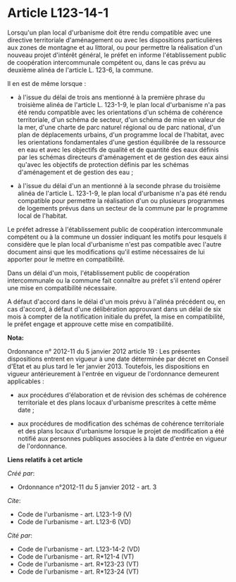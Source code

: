 # Article L123-14-1

Lorsqu'un plan local d'urbanisme doit être rendu compatible avec une directive territoriale d'aménagement ou avec les
dispositions particulières aux zones de montagne et au littoral, ou pour permettre la réalisation d'un nouveau projet
d'intérêt général, le préfet en informe l'établissement public de coopération intercommunale compétent ou, dans le cas prévu
au deuxième alinéa de l'article L. 123-6, la commune. 

Il en est de même lorsque :

- à l'issue du délai de trois ans mentionné à la première phrase du troisième alinéa de l'article L. 123-1-9, le plan local
d'urbanisme n'a pas été rendu compatible avec les orientations d'un schéma de cohérence territoriale, d'un schéma de secteur,
d'un schéma de mise en valeur de la mer, d'une charte de parc naturel régional ou de parc national, d'un plan de déplacements
urbains, d'un programme local de l'habitat, avec les orientations fondamentales d'une gestion équilibrée de la ressource en
eau et avec les objectifs de qualité et de quantité des eaux définis par les schémas directeurs d'aménagement et de gestion
des eaux ainsi qu'avec les objectifs de protection définis par les schémas d'aménagement et de gestion des eau ;

- à l'issue du délai d'un an mentionné à la seconde phrase du troisième alinéa de l'article L. 123-1-9, le plan local
d'urbanisme n'a pas été rendu compatible pour permettre la réalisation d'un ou plusieurs programmes de logements prévus dans
un secteur de la commune par le programme local de l'habitat. 

Le préfet adresse à l'établissement public de coopération intercommunale compétent ou à la commune un dossier indiquant les
motifs pour lesquels il considère que le plan local d'urbanisme n'est pas compatible avec l'autre document ainsi que les
modifications qu'il estime nécessaires de lui apporter pour le mettre en compatibilité. 

Dans un délai d'un mois, l'établissement public de coopération intercommunale ou la commune fait connaître au préfet s'il
entend opérer une mise en compatibilité nécessaire. 

A défaut d'accord dans le délai d'un mois prévu à l'alinéa précédent ou, en cas d'accord, à défaut d'une délibération
approuvant dans un délai de six mois à compter de la notification initiale du préfet, la mise en compatibilité, le préfet
engage et approuve cette mise en compatibilité.

**Nota:**

Ordonnance n° 2012-11 du 5 janvier 2012 article 19 : Les présentes dispositions entrent en vigueur à une date déterminée par
décret en Conseil d'Etat et au plus tard le 1er janvier 2013. Toutefois, les dispositions en vigueur antérieurement à
l'entrée en vigueur de l'ordonnance demeurent applicables :

- aux procédures d'élaboration et de révision des schémas de cohérence territoriale et des plans locaux d'urbanisme
prescrites à cette même date ;

- aux procédures de modification des schémas de cohérence territoriale et des plans locaux d'urbanisme lorsque le projet de
modification a été notifié aux personnes publiques associées à la date d'entrée en vigueur de l'ordonnance.

**Liens relatifs à cet article**

_Créé par_:

  - Ordonnance n°2012-11 du 5 janvier 2012 - art. 3

_Cite_:

  - Code de l'urbanisme - art. L123-1-9 (V)
  - Code de l'urbanisme - art. L123-6 (VD)

_Cité par_:

  - Code de l'urbanisme - art. L123-14-2 (VD)
  - Code de l'urbanisme - art. R*121-4 (VT)
  - Code de l'urbanisme - art. R*123-23 (VT)
  - Code de l'urbanisme - art. R*123-24 (VT)
